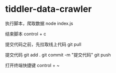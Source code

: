# tiddler-data-crawler

执行脚本，爬取数据
node index.js

结束脚本
control + c

提交代码之前，先拉取线上代码
git pull

提交代码
git add .
git commit -m "提交代码"
git push

打开终端快捷键
control + ~
